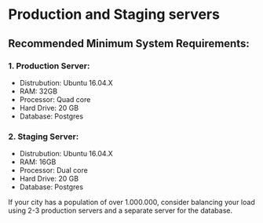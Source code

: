 # Production and Staging servers

## Recommended Minimum System Requirements:

### 1. Production Server:
  - Distrubution: Ubuntu 16.04.X
  - RAM: 32GB
  - Processor: Quad core
  - Hard Drive: 20 GB
  - Database: Postgres

### 2. Staging Server:
  - Distrubution: Ubuntu 16.04.X
  - RAM: 16GB
  - Processor: Dual core
  - Hard Drive: 20 GB
  - Database: Postgres

If your city has a population of over 1.000.000, consider balancing your load using 2-3 production servers and a separate server for the database.
